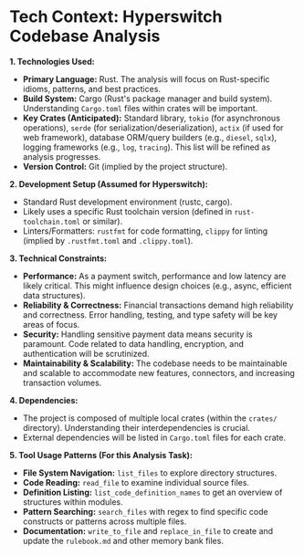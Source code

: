 # Tech Context: Hyperswitch Codebase Analysis

**1. Technologies Used:**

*   **Primary Language:** Rust. The analysis will focus on Rust-specific idioms, patterns, and best practices.
*   **Build System:** Cargo (Rust's package manager and build system). Understanding `Cargo.toml` files within crates will be important.
*   **Key Crates (Anticipated):** Standard library, `tokio` (for asynchronous operations), `serde` (for serialization/deserialization), `actix` (if used for web framework), database ORM/query builders (e.g., `diesel`, `sqlx`), logging frameworks (e.g., `log`, `tracing`). This list will be refined as analysis progresses.
*   **Version Control:** Git (implied by the project structure).

**2. Development Setup (Assumed for Hyperswitch):**

*   Standard Rust development environment (rustc, cargo).
*   Likely uses a specific Rust toolchain version (defined in `rust-toolchain.toml` or similar).
*   Linters/Formatters: `rustfmt` for code formatting, `clippy` for linting (implied by `.rustfmt.toml` and `.clippy.toml`).

**3. Technical Constraints:**

*   **Performance:** As a payment switch, performance and low latency are likely critical. This might influence design choices (e.g., async, efficient data structures).
*   **Reliability & Correctness:** Financial transactions demand high reliability and correctness. Error handling, testing, and type safety will be key areas of focus.
*   **Security:** Handling sensitive payment data means security is paramount. Code related to data handling, encryption, and authentication will be scrutinized.
*   **Maintainability & Scalability:** The codebase needs to be maintainable and scalable to accommodate new features, connectors, and increasing transaction volumes.

**4. Dependencies:**

*   The project is composed of multiple local crates (within the `crates/` directory). Understanding their interdependencies is crucial.
*   External dependencies will be listed in `Cargo.toml` files for each crate.

**5. Tool Usage Patterns (For this Analysis Task):**

*   **File System Navigation:** `list_files` to explore directory structures.
*   **Code Reading:** `read_file` to examine individual source files.
*   **Definition Listing:** `list_code_definition_names` to get an overview of structures within modules.
*   **Pattern Searching:** `search_files` with regex to find specific code constructs or patterns across multiple files.
*   **Documentation:** `write_to_file` and `replace_in_file` to create and update the `rulebook.md` and other memory bank files.
